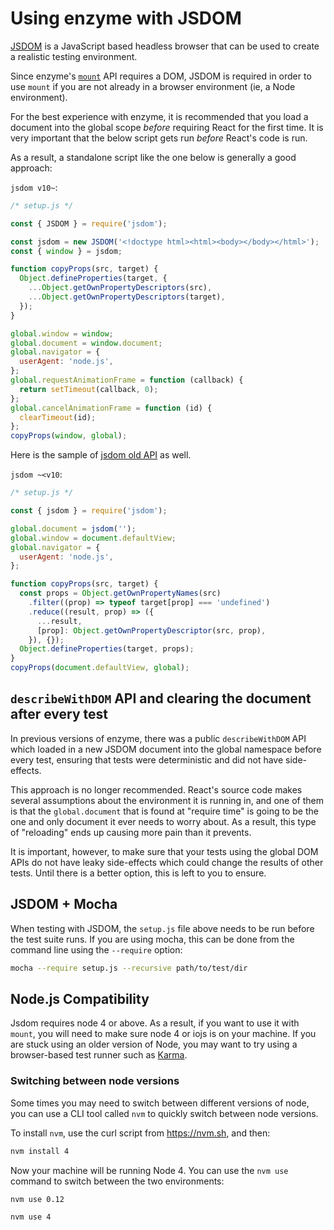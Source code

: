 # Using enzyme with JSDOM

[JSDOM](https://github.com/jsdom/jsdom) is a JavaScript based headless browser that can be used to create a realistic testing environment.

Since enzyme's [`mount`](../api/mount.md) API requires a DOM, JSDOM is required in order to use
`mount` if you are not already in a browser environment (ie, a Node environment).

For the best experience with enzyme, it is recommended that you load a document into the global
scope *before* requiring React for the first time. It is very important that the below script
gets run *before* React's code is run.

As a result, a standalone script like the one below is generally a good approach:

`jsdom v10~`:

```js
/* setup.js */

const { JSDOM } = require('jsdom');

const jsdom = new JSDOM('<!doctype html><html><body></body></html>');
const { window } = jsdom;

function copyProps(src, target) {
  Object.defineProperties(target, {
    ...Object.getOwnPropertyDescriptors(src),
    ...Object.getOwnPropertyDescriptors(target),
  });
}

global.window = window;
global.document = window.document;
global.navigator = {
  userAgent: 'node.js',
};
global.requestAnimationFrame = function (callback) {
  return setTimeout(callback, 0);
};
global.cancelAnimationFrame = function (id) {
  clearTimeout(id);
};
copyProps(window, global);
```

Here is the sample of [jsdom old API](https://github.com/jsdom/jsdom/blob/11.0.0/lib/old-api.md) as well.

`jsdom ~<v10`:

```js
/* setup.js */

const { jsdom } = require('jsdom');

global.document = jsdom('');
global.window = document.defaultView;
global.navigator = {
  userAgent: 'node.js',
};

function copyProps(src, target) {
  const props = Object.getOwnPropertyNames(src)
    .filter((prop) => typeof target[prop] === 'undefined')
    .reduce((result, prop) => ({
      ...result,
      [prop]: Object.getOwnPropertyDescriptor(src, prop),
    }), {});
  Object.defineProperties(target, props);
}
copyProps(document.defaultView, global);
```


## `describeWithDOM` API and clearing the document after every test

In previous versions of enzyme, there was a public `describeWithDOM` API which loaded in a new
JSDOM document into the global namespace before every test, ensuring that tests were deterministic
and did not have side-effects.

This approach is no longer recommended. React's source code makes several assumptions about the
environment it is running in, and one of them is that the `global.document` that is found at
"require time" is going to be the one and only document it ever needs to worry about. As a result,
this type of "reloading" ends up causing more pain than it prevents.

It is important, however, to make sure that your tests using the global DOM APIs do not have leaky
side-effects which could change the results of other tests. Until there is a better option, this is
left to you to ensure.


## JSDOM + Mocha

When testing with JSDOM, the `setup.js` file above needs to be run before the test suite runs. If
you are using mocha, this can be done from the command line using the `--require` option:

```bash
mocha --require setup.js --recursive path/to/test/dir
```


## Node.js Compatibility

Jsdom requires node 4 or above. As a result, if you want to use it with `mount`, you will need to
make sure node 4 or iojs is on your machine. If you are stuck using an older version of Node, you
may want to try using a browser-based test runner such as [Karma](../guides/karma.md).


### Switching between node versions

Some times you may need to switch between different versions of node, you can use a CLI tool called
`nvm` to quickly switch between node versions.

To install `nvm`, use the curl script from https://nvm.sh, and then:

```bash
nvm install 4
```

Now your machine will be running Node 4. You can use the `nvm use` command to switch between the two
environments:

```bash
nvm use 0.12
```

```bash
nvm use 4
```
